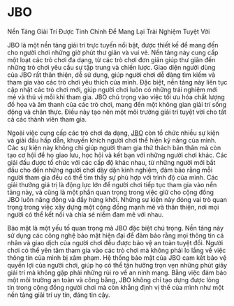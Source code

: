 # JBO

Nền Tảng Giải Trí Được Tinh Chỉnh Để Mang Lại Trải Nghiệm Tuyệt Vời

JBO là một nền tảng giải trí trực tuyến nổi bật, được thiết kế để mang đến cho người chơi những giờ phút thư giãn và vui vẻ. Nền tảng này cung cấp một loạt các trò chơi đa dạng, từ các trò chơi đơn giản giúp thư giãn đến những trò chơi yêu cầu sự tập trung và chiến lược. Giao diện người dùng của JBO rất thân thiện, dễ sử dụng, giúp người chơi dễ dàng tìm kiếm và tham gia vào các trò chơi yêu thích của mình. Đặc biệt, nền tảng này liên tục cập nhật các trò chơi mới, giúp người chơi luôn có những trải nghiệm mới mẻ và thú vị mỗi khi tham gia. JBO chú trọng vào việc tối ưu hóa chất lượng đồ họa và âm thanh của các trò chơi, mang đến một không gian giải trí sống động và chân thực. Điều này tạo nên một môi trường giải trí tuyệt vời cho tất cả các thành viên tham gia.

Ngoài việc cung cấp các trò chơi đa dạng, <a href="https://www-jbo.com">JBO</a>  còn tổ chức nhiều sự kiện và giải đấu hấp dẫn, khuyến khích người chơi thể hiện kỹ năng của mình. Các sự kiện này không chỉ giúp người tham gia thử thách bản thân mà còn tạo cơ hội để họ giao lưu, học hỏi và kết bạn với những người chơi khác. Các giải đấu được tổ chức với các cấp độ khác nhau, từ những người mới bắt đầu cho đến những người chơi dày dặn kinh nghiệm, đảm bảo rằng mỗi người tham gia đều có thể tìm thấy sự phù hợp với trình độ của mình. Các giải thưởng giá trị là động lực lớn để người chơi tiếp tục tham gia vào nền tảng này, và cũng là một phần quan trọng trong việc giữ cho cộng đồng JBO luôn năng động và đầy hứng khởi. Những sự kiện này đóng vai trò quan trọng trong việc xây dựng một cộng đồng mạnh mẽ và thân thiện, nơi mọi người có thể kết nối và chia sẻ niềm đam mê với nhau.

Bảo mật là một yếu tố quan trọng mà JBO đặc biệt chú trọng. Nền tảng này sử dụng các công nghệ bảo mật hiện đại để đảm bảo rằng mọi thông tin cá nhân và giao dịch của người chơi đều được bảo vệ an toàn tuyệt đối. Người chơi có thể yên tâm tham gia vào các trò chơi mà không phải lo lắng về việc thông tin của mình bị xâm phạm. Hệ thống bảo mật của JBO cam kết bảo vệ quyền lợi của người chơi, giúp họ có thể tận hưởng trọn vẹn những phút giây giải trí mà không gặp phải những rủi ro về an ninh mạng. Bằng việc đảm bảo một môi trường an toàn và công bằng, JBO không chỉ tạo dựng được lòng tin trong cộng đồng người chơi mà còn khẳng định vị thế của mình như một nền tảng giải trí uy tín, đáng tin cậy.
